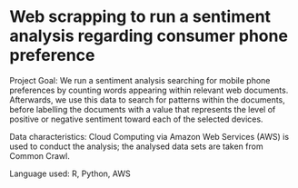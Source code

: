 # Web scrapping to run a sentiment analysis regarding consumer phone preference

Project Goal: We run a sentiment analysis searching for mobile phone preferences by counting words appearing within relevant web documents. Afterwards, we use this data to search for patterns within the documents, before labelling the documents with a value that represents the level of positive or negative sentiment toward each of the selected devices.

Data characteristics: Cloud Computing via Amazon Web Services (AWS) is used to conduct the analysis; the analysed data sets are taken from Common Crawl.

Language used: R, Python, AWS
